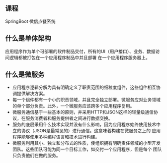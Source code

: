## 课程
SpringBoot 微信点餐系统

## 什么是单体架构

应用程序作为单个可部署的软件制品交付，所有的UI（用户接口）、业务、数据访问逻辑都被打包在一个应用程序制品中并且部署
在一个应用程序服务器上。

## 什么是微服务

+ 应用程序逻辑分解为具有明确定义了职责范围的细粒度组件，这些组件相互协调提供解决方案。
+ 每一个组件都有一个小的职责领域，并且完全独立部署。微服务应对业务领域的单个部分负责。此外，一个微服务应该跨多个应用程序复用。
+ 微服务通信基于一些基本的原则，并采用HTTP和JSON这样的轻量级通信协议，在服务消费者和服务提供者之间进行数据交换。
+ 服务的底层采用什么技术实现并没有什么影响，因为应用程序始终使用技术中立的协议（JSON是最常见的）进行通信。这意味着构建在微服务之上的
应用程序能够使用多种编程语言和技术进行构建。
+ 微服务利用其小、独立和分布式的性质，使组织拥有明确责任领域的小型开发团队。这些团队可能为同一个目标工作，如交付一个应用程序，但是每个
团队只负责他们在做的服务。






